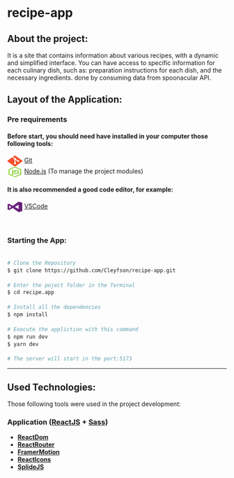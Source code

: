 # recipe-app

## About the project:

It is a site that contains information about various recipes, with a dynamic and simplified interface. You can have access to specific information for each culinary dish, such as: preparation instructions for each dish, and the necessary ingredients. done by consuming data from spoonacular API.

## Layout of the Application:

### Pre requirements

#### Before start, you should need have installed in your computer those following tools:

<img align="center" alt="GIT" height="25" width="35" src="https://raw.githubusercontent.com/devicons/devicon/master/icons/git/git-original.svg" style="max-width:100%;"> [Git](https://git-scm.com)</img>
</br>
<img align="center" alt="NodeJS" height="25" width="35" src="https://raw.githubusercontent.com/devicons/devicon/master/icons/nodejs/nodejs-original.svg" style="max-width:100%;"> [Node.js](https://nodejs.org/en/) (To manage the project modules)</img>

#### It is also recommended a good code editor, for example:

<img align="center" alt="VisualStudioCode" height="25" width="35" src="https://raw.githubusercontent.com/devicons/devicon/master/icons/visualstudio/visualstudio-plain.svg" style="max-width:100%;"> [VSCode](https://code.visualstudio.com/)</img>

</br>

### Starting the App:

```bash

# Clone the Repository
$ git clone https://github.com/Cleyfson/recipe-app.git

# Enter the poject folder in the Terminal
$ cd recipe.app

# Install all the dependencies
$ npm install

# Execute the appliction with this command
$ npm run dev
$ yarn dev

# The server will start in the port:5173

```

---

## Used Technologies:

Those following tools were used in the project development:

### **Application** ([ReactJS](https://reactjs.org/) + [Sass](https://sass-lang.com/))

- **[ReactDom](https://reactjs.org/docs/react-dom.html)**
- **[ReactRouter](https://reactrouter.com/en/main)**
- **[FramerMotion](https://www.framer.com/docs/introduction/)**
- **[ReactIcons](https://react-icons.github.io/react-icons/)**
- **[SplideJS](https://splidejs.com/)**


</br>
